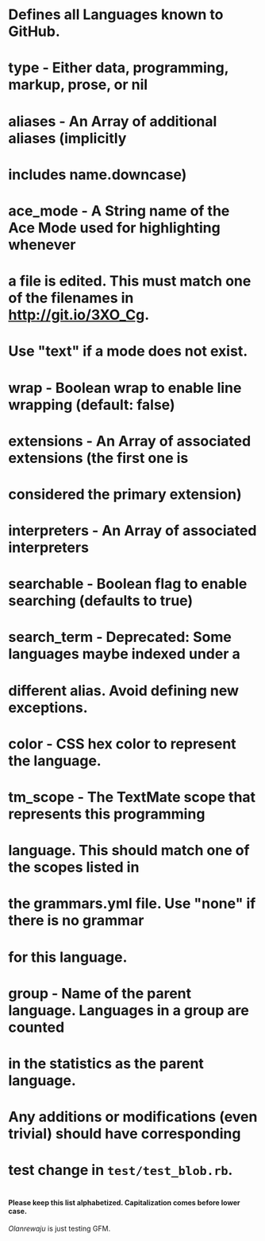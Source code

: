 # Defines all Languages known to GitHub.
#
# type              - Either data, programming, markup, prose, or nil
# aliases           - An Array of additional aliases (implicitly
#                     includes name.downcase)
# ace_mode          - A String name of the Ace Mode used for highlighting whenever
#                     a file is edited. This must match one of the filenames in http://git.io/3XO_Cg.
#                     Use "text" if a mode does not exist.
# wrap              - Boolean wrap to enable line wrapping (default: false)
# extensions        - An Array of associated extensions (the first one is
#                     considered the primary extension)
# interpreters      - An Array of associated interpreters
# searchable        - Boolean flag to enable searching (defaults to true)
# search_term       - Deprecated: Some languages maybe indexed under a
#                     different alias. Avoid defining new exceptions.
# color             - CSS hex color to represent the language.
# tm_scope          - The TextMate scope that represents this programming
#                     language. This should match one of the scopes listed in
#                     the grammars.yml file. Use "none" if there is no grammar
#                     for this language.
# group             - Name of the parent language. Languages in a group are counted
#                     in the statistics as the parent language.
#
# Any additions or modifications (even trivial) should have corresponding
# test change in `test/test_blob.rb`.
#
#### Please keep this list alphabetized. Capitalization comes before lower case.
*Olanrewaju* is just testing GFM.
